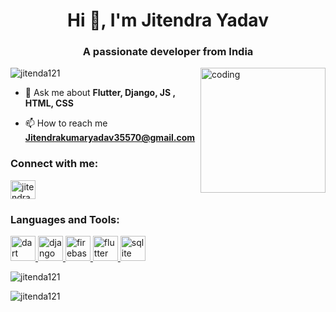 <h1 align="center">Hi 👋, I'm Jitendra Yadav</h1>
<h3 align="center">A passionate developer from India</h3>
<img align="right" alt="coding" width="200" src="https://user-images.githubusercontent.com/55389276/140866485-8fb1c876-9a8f-4d6a-98dc-08c4981eaf70.gif">


<p align="left"> <img src="https://komarev.com/ghpvc/?username=jitenda121&label=Profile%20views&color=0e75b6&style=flat" alt="jitenda121" /> </p>

- 💬 Ask me about **Flutter, Django, JS , HTML, CSS**

- 📫 How to reach me **Jitendrakumaryadav35570@gmail.com**

<h3 align="left">Connect with me:</h3>
<p align="left">
<a href="https://linkedin.com/in/jitendrayadav12" target="blank"><img align="center" src="https://raw.githubusercontent.com/rahuldkjain/github-profile-readme-generator/master/src/images/icons/Social/linked-in-alt.svg" alt="jitendrayadav12" height="30" width="40" /></a>
</p>

<h3 align="left">Languages and Tools:</h3>
<p align="left"> <a href="https://dart.dev" target="_blank" rel="noreferrer"> <img src="https://www.vectorlogo.zone/logos/dartlang/dartlang-icon.svg" alt="dart" width="40" height="40"/> </a> <a href="https://www.djangoproject.com/" target="_blank" rel="noreferrer"> <img src="https://cdn.worldvectorlogo.com/logos/django.svg" alt="django" width="40" height="40"/> </a> <a href="https://firebase.google.com/" target="_blank" rel="noreferrer"> <img src="https://www.vectorlogo.zone/logos/firebase/firebase-icon.svg" alt="firebase" width="40" height="40"/> </a> <a href="https://flutter.dev" target="_blank" rel="noreferrer"> <img src="https://www.vectorlogo.zone/logos/flutterio/flutterio-icon.svg" alt="flutter" width="40" height="40"/> </a> <a href="https://www.sqlite.org/" target="_blank" rel="noreferrer"> <img src="https://www.vectorlogo.zone/logos/sqlite/sqlite-icon.svg" alt="sqlite" width="40" height="40"/> </a> </p>

<p><img align="center" src="https://github-readme-stats.vercel.app/api/top-langs?username=jitenda121&show_icons=true&locale=en&layout=compact" alt="jitenda121" /></p>

<p><img align="center" src="https://github-readme-streak-stats.herokuapp.com/?user=jitenda121&" alt="jitenda121" /></p>
